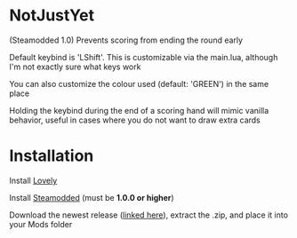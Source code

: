 # NotJustYet
(Steamodded 1.0) Prevents scoring from ending the round early

Default keybind is 'LShift'. This is customizable via the main.lua, although I'm not exactly sure what keys work

You can also customize the colour used (default: 'GREEN') in the same place

Holding the keybind during the end of a scoring hand will mimic vanilla behavior, useful in cases where you do not want to draw extra cards

# Installation

Install [Lovely](https://github.com/ethangreen-dev/lovely-injector)


Install [Steamodded](https://github.com/Steamopollys/Steamodded) (must be **1.0.0 or higher**)


Download the newest release ([linked here](https://github.com/Toneblock/balatro-NotJustYet/releases/latest)), extract the .zip, and place it into your Mods folder
